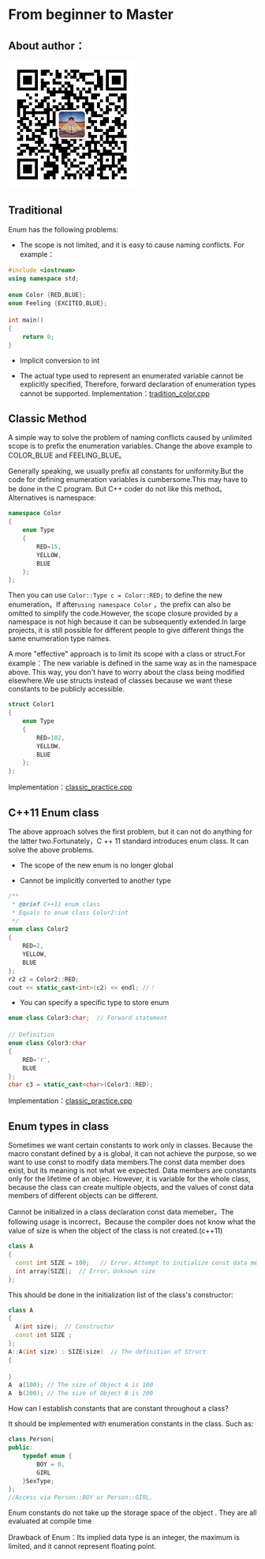 # From beginner to Master

## About author：


![](../img/wechat.jpg)


## Traditional


Enum has the following problems:

- The scope is not limited, and it is easy to cause naming conflicts. For example：

```c++
#include <iostream>
using namespace std;

enum Color {RED,BLUE};
enum Feeling {EXCITED,BLUE};

int main() 
{
    return 0;
}
```
- Implicit conversion to int

- The actual type used to represent an enumerated variable cannot be explicitly specified, Therefore, forward declaration of enumeration types cannot be supported.
Implementation：[tradition_color.cpp](tradition_color.cpp)

## Classic Method

A simple way to solve the problem of naming conflicts caused by unlimited scope is to prefix the enumeration variables. Change the above example to COLOR_BLUE and FEELING_BLUE。

Generally speaking, we usually prefix all constants for uniformity.But the code for defining enumeration variables is cumbersome.This may have to be done in the C program. But C++ coder do not like this method。Alternatives is namespace:
```c++
namespace Color 
{
    enum Type
    {
        RED=15,
        YELLOW,
        BLUE
    };
};
```

Then you can use `Color::Type c = Color::RED;` to define the new enumeration。If after`using namespace Color` ，the prefix can also be omitted to simplify the code.However, the scope closure provided by a namespace is not high because it can be subsequently extended.In large projects, it is still possible for different people to give different things the same enumeration type names.

A more "effective" approach is to limit its scope with a class or struct.For example：The new variable is defined in the same way as in the namespace above. This way, you don't have to worry about the class being modified elsewhere.We use structs instead of classes because we want these constants to be publicly accessible.

```c++
struct Color1
{
    enum Type
    {
        RED=102,
        YELLOW,
        BLUE
    };
};
```

Implementation：[classic_practice.cpp](classic_practice.cpp)

## C++11 Enum class

The above approach solves the first problem, but it can not do anything for the latter two.Fortunately，C ++ 11 standard introduces enum class. It can solve the above problems.

- The scope of the new enum is no longer global

- Cannot be implicitly converted to another type


```c++
/**
 * @brief C++11 enum class
 * Equals to enum class Color2:int
 */
enum class Color2
{
    RED=2,
    YELLOW,
    BLUE
};
r2 c2 = Color2::RED;
cout << static_cast<int>(c2) << endl; //！
```

- You can specify a specific type to store enum

```c++
enum class Color3:char;  // Forward statement

// Definition
enum class Color3:char 
{
    RED='r',
    BLUE
};
char c3 = static_cast<char>(Color3::RED);
```

Implementation：[classic_practice.cpp](classic_practice.cpp)

## Enum types in class



Sometimes we want certain constants to work only in classes. Because the macro constant defined by a is global, it can not achieve the purpose, so we want to use const to modify data members.The const data member does exist, but its meaning is not what we expected. 
Data members are constants only for the lifetime of an objec. However, it is variable for the whole class, because the class can create multiple objects, and the values of const data members of different objects can be different.



Cannot be initialized in a class declaration const data memeber。The following usage is incorrect，Because the compiler does not know what the value of size is when the object of the class is not created.(c++11)

```c++
class A 
{
  const int SIZE = 100;   // Error，Attempt to initialize const data member in class declaration 
  int array[SIZE];  // Error，Unknown size 
}; 
```

This should be done in the initialization list of the class's constructor:

```c++
class A 
{
  A(int size);  // Constructor 
  const int SIZE ;
}; 
A::A(int size) : SIZE(size)  // The definition of Struct
{ 

} 
A  a(100); // The size of Object A is 100 
A  b(200); // The size of Object B is 200 
```

How can I establish constants that are constant throughout a class?

It should be implemented with enumeration constants in the class. Such as:

```c++
class Person{
public:
    typedef enum {
        BOY = 0,
        GIRL
    }SexType;
};
//Access via Person::BOY or Person::GIRL.
```

Enum constants do not take up the storage space of the object . They are all evaluated at compile time


Drawback of Enum：Its implied data type is an integer, the maximum is limited, and it cannot represent floating point.
